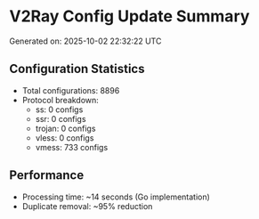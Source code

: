 # V2Ray Config Update Summary
Generated on: 2025-10-02 22:32:22 UTC

## Configuration Statistics
- Total configurations: 8896
- Protocol breakdown:
  - ss: 0 configs
  - ssr: 0 configs
  - trojan: 0 configs
  - vless: 0 configs
  - vmess: 733 configs

## Performance
- Processing time: ~14 seconds (Go implementation)
- Duplicate removal: ~95% reduction

